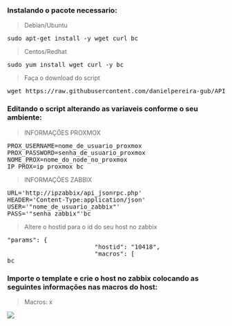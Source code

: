 <h3>
Instalando o pacote necessario:
</h3>

<blockquote> <p> Debian/Ubuntu</p> </blockquote>
<pre>sudo apt-get install -y wget curl bc</pre>

<blockquote> <p> Centos/Redhat</p> </blockquote>
<pre>sudo yum install wget curl -y bc</pre>

<blockquote> <p> Faça o download do script</p> </blockquote>
<pre>wget https://raw.githubusercontent.com/danielpereira-gub/API-PROXMOX_ZABBIX/main/ARQUIVOS/api_proxmox.shbc</pre>


<h3>
Editando o script alterando as variaveis conforme o seu ambiente:
</h3>

<blockquote> <p> INFORMAÇÕES PROXMOX</p> </blockquote>
<pre>PROX_USERNAME=nome_de_usuario_proxmox
PROX_PASSWORD=senha_de_usuario_proxmox
NOME_PROX=nome_do_node_no_proxmox
IP_PROX=ip_proxmox bc</pre>

<blockquote> <p> INFORMAÇÕES ZABBIX</p> </blockquote>
<pre>URL='http://ipzabbix/api_jsonrpc.php'
HEADER='Content-Type:application/json'
USER='"nome_de_usuario_zabbix"'
PASS='"senha_zabbix"'bc</pre>


<blockquote> <p> Altere o hostid para o id do seu host no zabbix</p> </blockquote>
<pre>"params": {
                        "hostid": "10418",
                        "macros": [
bc</pre>


<h3>
Importe o template e crie o host no zabbix colocando as seguintes informações nas macros do host:
</h3>

<blockquote> <p> Macros: x</p> </blockquote>

<img src="https://i.ibb.co/X5WzJfS/image.png"/><br><br>







